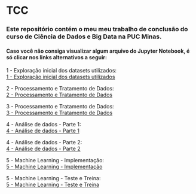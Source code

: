 # TCC
### Este repositório contém o meu meu trabalho de conclusão do curso de Ciência de Dados e Big Data na PUC Minas.

#### Caso você não consiga visualizar algum arquivo do Jupyter Notebook, é só clicar nos links alternativos a seguir:

1 - Exploração inicial dos datasets utilizados: <br>
<a href="https://gloriaoliv.github.io/TCC/paginasHTML/1%20-%20Explorac%CC%A7a%CC%83o%20inicial%20dos%20datasets%20utilizados.html" target="_blank">
1 - Exploração inicial dos datasets utilizados</a>

2 - Processamento e Tratamento de Dados: <br>
<a href="https://gloriaoliv.github.io/TCC/paginasHTML/2 - Processamento e Tratamento de Dados.html">2 - Processamento e Tratamento de Dados</a>

3 - Processamento e Tratamento de Dados: <br>
<a href="https://gloriaoliv.github.io/TCC/paginasHTML/3 - Processamento e Tratamento de Dados">3 - Processamento e Tratamento de Dados</a>

4 - Análise de dados - Parte 1: <br>
<a href="https://gloriaoliv.github.io/TCC/paginasHTML/4 - Análise de dados - Parte 1">4 - Análise de dados - Parte 1</a>

4 - Análise de dados - Parte 2: <br>
<a href="https://gloriaoliv.github.io/TCC/paginasHTML/4 - Análise de dados - Parte 2">4 - Análise de dados - Parte 2</a>

5 - Machine Learning - Implementação: <br>
<a href="https://gloriaoliv.github.io/TCC/paginasHTML/5 - Machine Learning - Implementação">5 - Machine Learning - Implementação</a>

5 - Machine Learning - Teste e Treina: <br>
<a href="https://gloriaoliv.github.io/TCC/paginasHTML/5 - Machine Learning - Teste e Treina">5 - Machine Learning - Teste e Treina</a>
